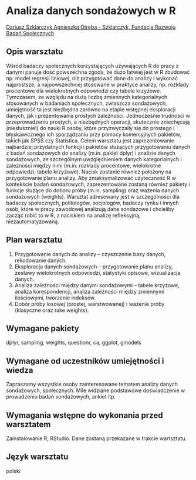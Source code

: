 # Analiza danych sondażowych w R

[Dariusz Szklarczyk Agnieszka Otręba - Szklarczyk, Fundacja Rozwoju Badań Społecznych](http://www.furbs.org)

## Opis warsztatu 

Wśród badaczy społecznych korzystających używających R do pracy z danymi panuje dość powszechna zgoda, że dużo łatwiej jest w R zbudować np. model regresji liniowej, niż przygotować dane do analizy i wykonać najprostsze, a najpowszechniej stosowane w praktyce analizy, np. rozkłady procentowe dla wielokrotnych odpowiedzi czy tabele krzyżowe. Tymczasem, ze względu na dużą liczbę zmiennych kategorialnych stosowanych w badaniach społecznych, zwłaszcza sondażowych, umiejętność ta jest niezbędna zarówno na etapie wstępnej eksploracji danych, jak i prezentowania prostych zależności. Jednocześnie trudności w przeprowadzeniu prostych, a niezbędnych operacji, skutecznie zniechęcają (niesłusznie!) do nauki R osoby, które przyzwyczaiły się do prostego i błyskawicznego ich sporządzaniu przy pomocy komercyjnych pakietów, takich jak SPSS czy Statistica. Celem warsztatu jest zaprezentowanie najbardziej przydatnych funkcji i pakietów służących przygotowaniu danych z badań sondażowych do analizy (m.in. pakiet dplyr) i analizie danych sondażowych, ze szczególnym uwzględnieniem danych kategorialnych i zależności między nimi (m.in. rozkłady procentowe, wielokrotne odpowiedzi, tabele krzyżowe). Nacisk zostanie również położony na przygotowanie planu analizy. Aby zmaksymalizować użyteczność R w kontekście badań sondażowych, zaprezentowane zostaną również pakiety i funkcje służące do doboru próby (m.in. sampling) oraz ważenia danych sondażowych (weights). Warsztat adresowany jest w szczególności dla badaczy społecznych, politologów, socjologów, badaczy rynku i innych osób, które w pracy zawodowej analizują dane sondażowe i chcieliby zacząć robić to w R, z naciskiem na analizę refleksyjną, niezautomatyzowaną. 

## Plan warsztatu 

1.	Przygotowanie danych do analizy – czyszczenie bazy danych, rekodowanie danych.
2.	Eksploracja danych sondażowych – przygotowanie planu analizy, zestawy wielokrotnych odpowiedzi, statystyki opisowe, wizualizacja danych.
3.	Analiza zależności między danymi sondażowymi – tabele krzyżowe, analiza  korespondencji,  analiza zależności między zmiennymi ilościowymi, tworzenie indeksów.
4.	Dobór próby losowej (prostej, warstwowanej) i ważenie próby (klasyczne oraz rake weights).

## Wymagane pakiety 



dplyr, sampling, weights, questionr, ca, ggplot, gmodels

## Wymagane od uczestników umiejętności i wiedza 

Zapraszamy wszystkie osoby zainteresowane tematem analizy danych sondażowych, społecznych. Mile widziane podstawowe doświadczenie w prowadzeniu badań sondażowych, ankiet itp.

## Wymagania wstępne do wykonania przed warsztatem 

Zainstalowanie R, RStudio. Dane zostaną przekazane w trakcie wartsztatu.

## Język warsztatu 

polski
